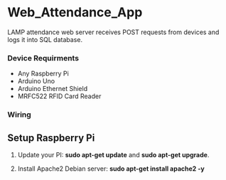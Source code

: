 # Web_Attendance_App
LAMP attendance web server receives POST requests from devices and logs it into SQL database. 

### Device Requirments
- Any Raspberry Pi
- Arduino Uno
- Arduino Ethernet Shield
- MRFC522 RFID Card Reader


### Wiring



## Setup Raspberry Pi

1. Update your PI: **sudo apt-get update** and **sudo apt-get upgrade**.

2. Install Apache2 Debian server: **sudo apt-get install apache2 -y**
